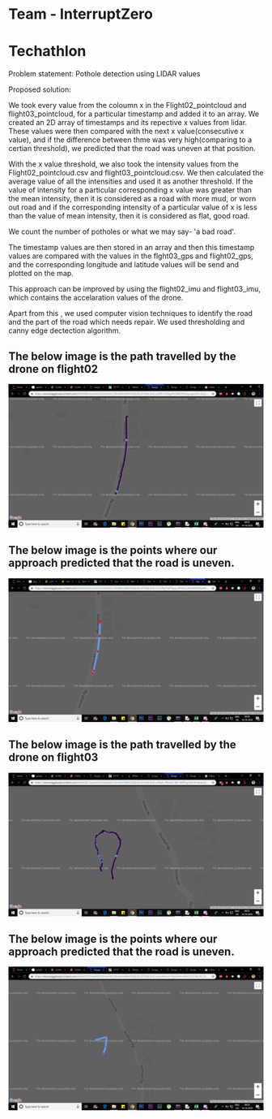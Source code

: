 # Team - InterruptZero
# Techathlon

Problem statement: Pothole detection using LIDAR values 

Proposed solution:

We took every value from the coloumn x in the Flight02_pointcloud and flight03_pointcloud, for a particular timestamp and added it to an array.
We created an 2D array of timestamps and its repective x values from lidar.
These values were then compared with the next x value(consecutive x value), and if the difference between thme was very high(comparing to a certian threshold), we predicted that the road was uneven at that position.

With the x value threshold, we also took the intensity values from the Flight02_pointcloud.csv and flight03_pointcloud.csv.
We then calculated the average value of all the intensities and used it as another threshold.
If the value of intensity for a particular corresponding x value was greater than the mean intensity, then it is considered as a road with more mud, or worn out road and if the corresponding intensity of a particular value of x is less than the value of mean intensity, then it is considered as flat, good road.

We count the number of potholes or what we may say- 'a bad road'.

The timestamp values are then stored in an array and then this timestamp values are compared with the values in the flght03_gps and flight02_gps, and the corresponding longitude and latitude values will be send and plotted on the map.

This approach can be improved by using the flight02_imu and flight03_imu, which contains the accelaration values of the drone.


Apart from this , we used computer vision techniques to identify the road and the part of the road which needs repair.
We used thresholding and canny edge dectection algorithm.



## The below image is the path travelled by the drone on flight02

![Image description](https://github.com/mahadev9/Techathlon/blob/master/all_locations_flight02.png)

## The below image is the points where our approach predicted that the road is uneven.

![Image description](https://github.com/mahadev9/Techathlon/blob/master/output_flight02/potholes_detect_flight02.png)

## The below image is the path travelled by the drone on flight03

![Image description](https://github.com/mahadev9/Techathlon/blob/master/all_locations_flight03.png)


## The below image is the points where our approach predicted that the road is uneven.

![Image description](https://github.com/mahadev9/Techathlon/blob/master/output_flight03/potholes_detect_flight03.png)


